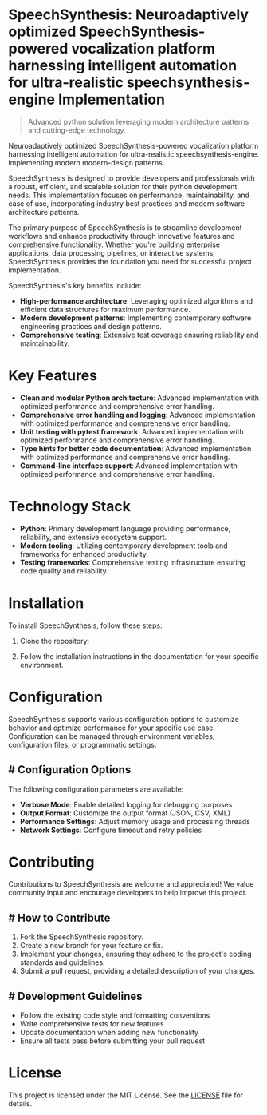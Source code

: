 <!-- fallback_SpeechSynthesis_20250810124900_35496 -->

# SpeechSynthesis: Neuroadaptively optimized SpeechSynthesis-powered vocalization platform harnessing intelligent automation for ultra-realistic speechsynthesis-engine Implementation
> Advanced python solution leveraging modern architecture patterns and cutting-edge technology.

Neuroadaptively optimized SpeechSynthesis-powered vocalization platform harnessing intelligent automation for ultra-realistic speechsynthesis-engine. implementing modern modern-design patterns.

SpeechSynthesis is designed to provide developers and professionals with a robust, efficient, and scalable solution for their python development needs. This implementation focuses on performance, maintainability, and ease of use, incorporating industry best practices and modern software architecture patterns.

The primary purpose of SpeechSynthesis is to streamline development workflows and enhance productivity through innovative features and comprehensive functionality. Whether you're building enterprise applications, data processing pipelines, or interactive systems, SpeechSynthesis provides the foundation you need for successful project implementation.

SpeechSynthesis's key benefits include:

* **High-performance architecture**: Leveraging optimized algorithms and efficient data structures for maximum performance.
* **Modern development patterns**: Implementing contemporary software engineering practices and design patterns.
* **Comprehensive testing**: Extensive test coverage ensuring reliability and maintainability.

# Key Features

* **Clean and modular Python architecture**: Advanced implementation with optimized performance and comprehensive error handling.
* **Comprehensive error handling and logging**: Advanced implementation with optimized performance and comprehensive error handling.
* **Unit testing with pytest framework**: Advanced implementation with optimized performance and comprehensive error handling.
* **Type hints for better code documentation**: Advanced implementation with optimized performance and comprehensive error handling.
* **Command-line interface support**: Advanced implementation with optimized performance and comprehensive error handling.

# Technology Stack

* **Python**: Primary development language providing performance, reliability, and extensive ecosystem support.
* **Modern tooling**: Utilizing contemporary development tools and frameworks for enhanced productivity.
* **Testing frameworks**: Comprehensive testing infrastructure ensuring code quality and reliability.

# Installation

To install SpeechSynthesis, follow these steps:

1. Clone the repository:


2. Follow the installation instructions in the documentation for your specific environment.

# Configuration

SpeechSynthesis supports various configuration options to customize behavior and optimize performance for your specific use case. Configuration can be managed through environment variables, configuration files, or programmatic settings.

## # Configuration Options

The following configuration parameters are available:

* **Verbose Mode**: Enable detailed logging for debugging purposes
* **Output Format**: Customize the output format (JSON, CSV, XML)
* **Performance Settings**: Adjust memory usage and processing threads
* **Network Settings**: Configure timeout and retry policies

# Contributing

Contributions to SpeechSynthesis are welcome and appreciated! We value community input and encourage developers to help improve this project.

## # How to Contribute

1. Fork the SpeechSynthesis repository.
2. Create a new branch for your feature or fix.
3. Implement your changes, ensuring they adhere to the project's coding standards and guidelines.
4. Submit a pull request, providing a detailed description of your changes.

## # Development Guidelines

* Follow the existing code style and formatting conventions
* Write comprehensive tests for new features
* Update documentation when adding new functionality
* Ensure all tests pass before submitting your pull request

# License

This project is licensed under the MIT License. See the [LICENSE](https://github.com/laurindoisaac/SpeechSynthesis/blob/main/LICENSE) file for details.
